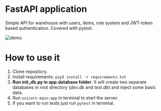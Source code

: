 # FastAPI application

Simple API for warehouse with users, items, role system and JWT-token based authentication. Covered with pytest.

![demo](https://sun9-80.userapi.com/impf/sBcI2693IlfE7P-e5vTIY4GXgBG_gTSXAZxmIA/CeFdehqeIEg.jpg?size=1421x367&quality=96&sign=f1b2170c89dc0153e09248b0ea27c184&type=album)


# How to use it
1. Clone repository.
2. Install requirements: `pip3 install -r requirements.txt`
3. **Run init_db.py in app.database folder**. It will create two separate databases in root directory (*dev.db* and *test.db*) and inject some basic data.
4. Run `uvicorn main:app` in terminal to start the server.
5. If you want to run tests just run `pytest` in terminal.

